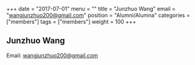 +++
date = "2017-07-01"
menu = ""
title = "Junzhuo Wang"
email = "wangjunzhuo200@gmail.com"
position = "Alumni/Alumna"
categories = ["members"]
tags = ["members"]
weight = 100
+++
<br/>

## Junzhuo Wang

Email: [wangjunzhuo200@gmail.com](mailto:wangjunzhuo200@gmail.com)
